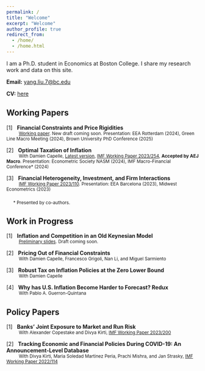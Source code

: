 ```yaml
---
permalink: /
title: "Welcome"
excerpt: "Welcome"
author_profile: true
redirect_from: 
  - /home/
  - /home.html
---
```


I am a Ph.D. student in Economics at Boston College. I share my research work and data on this site. 

**Email:** [yang.liu.7@bc.edu](mailto:yang.liu.7@bc.edu)

**CV:** [here](files/YL_CV_current.pdf)

## Working Papers

[1] &nbsp; **Financial Constraints and Price Rigidities**  <br>
<sub> &emsp;&emsp;&ensp; [Working paper](https://papers.ssrn.com/sol3/papers.cfm?abstract_id=5259321). New draft coming soon. Presentation: EEA Rotterdam (2024), Green Line Macro Meeting (2024), Brown University PhD Conference (2025) </sub>

[2] &nbsp; **Optimal Taxation of Inflation**  <br>
<sub> &emsp;&emsp;&ensp;  With Damien Capelle, [Latest version](files/WP_TIP_April_2025.pdf), [IMF Working Paper 2023/254](https://www.imf.org/en/Publications/WP/Issues/2023/12/08/Optimal-Taxation-of-Inflation-542215), **Accepted by AEJ Macro**. Presentation: Econometric Society NASM (2024), IMF Macro-Financial Conference* (2024) </sub>

[3] &nbsp; **Financial Heterogeneity, Investment, and Firm Interactions**  <br>
<sub> &emsp;&emsp;&ensp;  [IMF Working Paper 2023/110](https://www.imf.org/en/Publications/WP/Issues/2023/05/26/Financial-Heterogeneity-Investment-and-Firm-Interactions-533844). Presentation: EEA Barcelona (2023), Midwest Econometrics (2023) </sub>

&emsp; <sub> * Presented by co-authors. </sub>


## Work in Progress

[1] &nbsp; **Inflation and Competition in an Old Keynesian Model**  <br>
<sub> &emsp;&emsp;&ensp; [Preliminary slides](files/OK_Model_Sep_2025_v1.pdf). Draft coming soon. </sub>

[2] &nbsp; **Pricing Out of Financial Constraints**  <br>
<sub> &emsp;&emsp;&ensp;  With Damien Capelle, Francesco Grigoli, Nan Li, and Miguel Sarmiento </sub>

[3] &nbsp; **Robust Tax on Inflation Policies at the Zero Lower Bound**  <br>
<sub> &emsp;&emsp;&ensp;  With Damien Capelle </sub>

[4] &nbsp; **Why has U.S. Inflation Become Harder to Forecast? Redux**  <br>
<sub> &emsp;&emsp;&ensp;  With Pablo A. Guerron-Quintana </sub>


## Policy Papers

[1] &nbsp; **Banks’ Joint Exposure to Market and Run Risk**  <br>
<sub> &emsp;&emsp;&ensp;  With Alexander Copestake and Divya Kirti,  [IMF Working Paper 2023/200](https://www.imf.org/en/Publications/WP/Issues/2023/09/23/Banks-Joint-Exposure-to-Market-and-Run-Risk-539390) </sub>

[2] &nbsp; **Tracking Economic and Financial Policies During COVID-19: An Announcement-Level Database**  <br>
<sub> &emsp;&emsp;&ensp;  With Divya Kirti, Maria Soledad Martinez Peria, Prachi Mishra, and Jan Strasky, [IMF Working Paper 2022/114](https://www.imf.org/en/Publications/WP/Issues/2022/06/03/Tracking-Economic-and-Financial-Policies-During-COVID-19-An-Announcement-Level-Database-518896) </sub>


